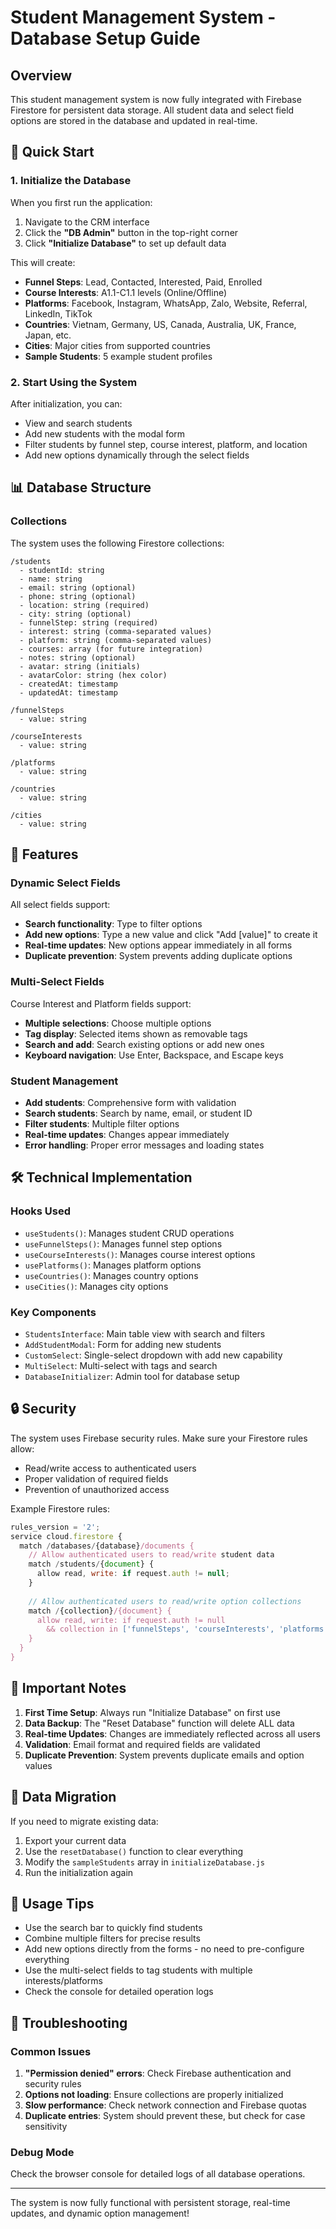 # Student Management System - Database Setup Guide

## Overview

This student management system is now fully integrated with Firebase Firestore for persistent data storage. All student data and select field options are stored in the database and updated in real-time.

## 🚀 Quick Start

### 1. Initialize the Database

When you first run the application:

1. Navigate to the CRM interface
2. Click the **"DB Admin"** button in the top-right corner
3. Click **"Initialize Database"** to set up default data

This will create:
- **Funnel Steps**: Lead, Contacted, Interested, Paid, Enrolled
- **Course Interests**: A1.1-C1.1 levels (Online/Offline)
- **Platforms**: Facebook, Instagram, WhatsApp, Zalo, Website, Referral, LinkedIn, TikTok
- **Countries**: Vietnam, Germany, US, Canada, Australia, UK, France, Japan, etc.
- **Cities**: Major cities from supported countries
- **Sample Students**: 5 example student profiles

### 2. Start Using the System

After initialization, you can:
- View and search students
- Add new students with the modal form
- Filter students by funnel step, course interest, platform, and location
- Add new options dynamically through the select fields

## 📊 Database Structure

### Collections

The system uses the following Firestore collections:

```
/students
  - studentId: string
  - name: string
  - email: string (optional)
  - phone: string (optional)
  - location: string (required)
  - city: string (optional)
  - funnelStep: string (required)
  - interest: string (comma-separated values)
  - platform: string (comma-separated values)
  - courses: array (for future integration)
  - notes: string (optional)
  - avatar: string (initials)
  - avatarColor: string (hex color)
  - createdAt: timestamp
  - updatedAt: timestamp

/funnelSteps
  - value: string

/courseInterests
  - value: string

/platforms
  - value: string

/countries
  - value: string

/cities
  - value: string
```

## 🔧 Features

### Dynamic Select Fields

All select fields support:
- **Search functionality**: Type to filter options
- **Add new options**: Type a new value and click "Add [value]" to create it
- **Real-time updates**: New options appear immediately in all forms
- **Duplicate prevention**: System prevents adding duplicate options

### Multi-Select Fields

Course Interest and Platform fields support:
- **Multiple selections**: Choose multiple options
- **Tag display**: Selected items shown as removable tags
- **Search and add**: Search existing options or add new ones
- **Keyboard navigation**: Use Enter, Backspace, and Escape keys

### Student Management

- **Add students**: Comprehensive form with validation
- **Search students**: Search by name, email, or student ID
- **Filter students**: Multiple filter options
- **Real-time updates**: Changes appear immediately
- **Error handling**: Proper error messages and loading states

## 🛠️ Technical Implementation

### Hooks Used

- `useStudents()`: Manages student CRUD operations
- `useFunnelSteps()`: Manages funnel step options
- `useCourseInterests()`: Manages course interest options
- `usePlatforms()`: Manages platform options
- `useCountries()`: Manages country options
- `useCities()`: Manages city options

### Key Components

- `StudentsInterface`: Main table view with search and filters
- `AddStudentModal`: Form for adding new students
- `CustomSelect`: Single-select dropdown with add new capability
- `MultiSelect`: Multi-select with tags and search
- `DatabaseInitializer`: Admin tool for database setup

## 🔒 Security

The system uses Firebase security rules. Make sure your Firestore rules allow:
- Read/write access to authenticated users
- Proper validation of required fields
- Prevention of unauthorized access

Example Firestore rules:
```javascript
rules_version = '2';
service cloud.firestore {
  match /databases/{database}/documents {
    // Allow authenticated users to read/write student data
    match /students/{document} {
      allow read, write: if request.auth != null;
    }
    
    // Allow authenticated users to read/write option collections
    match /{collection}/{document} {
      allow read, write: if request.auth != null 
        && collection in ['funnelSteps', 'courseInterests', 'platforms', 'countries', 'cities'];
    }
  }
}
```

## 🚨 Important Notes

1. **First Time Setup**: Always run "Initialize Database" on first use
2. **Data Backup**: The "Reset Database" function will delete ALL data
3. **Real-time Updates**: Changes are immediately reflected across all users
4. **Validation**: Email format and required fields are validated
5. **Duplicate Prevention**: System prevents duplicate emails and option values

## 🔄 Data Migration

If you need to migrate existing data:

1. Export your current data
2. Use the `resetDatabase()` function to clear everything
3. Modify the `sampleStudents` array in `initializeDatabase.js`
4. Run the initialization again

## 📱 Usage Tips

- Use the search bar to quickly find students
- Combine multiple filters for precise results
- Add new options directly from the forms - no need to pre-configure everything
- Use the multi-select fields to tag students with multiple interests/platforms
- Check the console for detailed operation logs

## 🐛 Troubleshooting

### Common Issues

1. **"Permission denied" errors**: Check Firebase authentication and security rules
2. **Options not loading**: Ensure collections are properly initialized
3. **Slow performance**: Check network connection and Firebase quotas
4. **Duplicate entries**: System should prevent these, but check for case sensitivity

### Debug Mode

Check the browser console for detailed logs of all database operations.

---

The system is now fully functional with persistent storage, real-time updates, and dynamic option management! 
